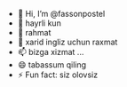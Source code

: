 - 👋 Hi, I’m @fassonpostel
- 👀 hayrli kun
- 🌱 rahmat
- 💞️ xarid ingliz uchun raxmat
- 📫 bizga xizmat ...
- 😄 tabassum qiling
- ⚡ Fun fact: siz olovsiz

<!---
fassonpostel/fassonpostel is a ✨ special ✨ repository because its `README.md` (this file) appears on your GitHub profile.
You can click the Preview link to take a look at your changes.
--->
